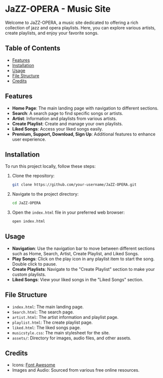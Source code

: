 # JaZZ-OPERA - Music Site

Welcome to JaZZ-OPERA, a music site dedicated to offering a rich collection of jazz and opera playlists. Here, you can explore various artists, create playlists, and enjoy your favorite songs.

## Table of Contents

- [Features](#features)
- [Installation](#installation)
- [Usage](#usage)
- [File Structure](#file-structure)
- [Credits](#credits)

## Features

- **Home Page**: The main landing page with navigation to different sections.
- **Search**: A search page to find specific songs or artists.
- **Artist**: Information and playlists from various artists.
- **Create Playlist**: Create and manage your own playlists.
- **Liked Songs**: Access your liked songs easily.
- **Premium, Support, Download, Sign Up**: Additional features to enhance user experience.

## Installation

To run this project locally, follow these steps:

1. Clone the repository:
    ```sh
    git clone https://github.com/your-username/JaZZ-OPERA.git
    ```

2. Navigate to the project directory:
    ```sh
    cd JaZZ-OPERA
    ```

3. Open the `index.html` file in your preferred web browser:
    ```sh
    open index.html
    ```

## Usage

- **Navigation**: Use the navigation bar to move between different sections such as Home, Search, Artist, Create Playlist, and Liked Songs.
- **Play Songs**: Click on the play icon in any playlist item to start the song. Double click to pause.
- **Create Playlists**: Navigate to the "Create Playlist" section to make your custom playlists.
- **Liked Songs**: View your liked songs in the "Liked Songs" section.

## File Structure

- `index.html`: The main landing page.
- `Search.html`: The search page.
- `artist.html`: The artist information and playlist page.
- `playlist.html`: The create playlist page.
- `liked.html`: The liked songs page.
- `musicstyle.css`: The main stylesheet for the site.
- `assets/`: Directory for images, audio files, and other assets.

## Credits

- Icons: [Font Awesome](https://fontawesome.com/)
- Images and Audio: Sourced from various free online resources.

